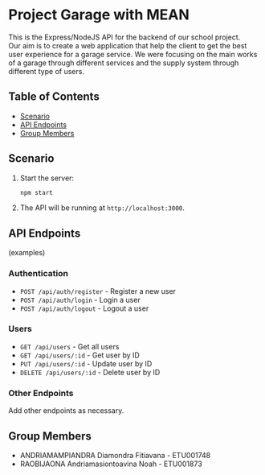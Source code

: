 # Project Garage with MEAN 

This is the Express/NodeJS API for the backend of our school project. <br>
Our aim is to create a web application that help the client to get the best user experience for a garage service. We were focusing on the main works of a garage through different services and the supply system through different type of users. 

## Table of Contents

- [Scenario](#scenario)
- [API Endpoints](#api-endpoints)
- [Group Members](#group-members)

## Scenario

1. Start the server:
    ```sh
    npm start
    ```
2. The API will be running at `http://localhost:3000`.

## API Endpoints 
(examples)

### Authentication

- `POST /api/auth/register` - Register a new user
- `POST /api/auth/login` - Login a user
- `POST /api/auth/logout` - Logout a user

### Users

- `GET /api/users` - Get all users
- `GET /api/users/:id` - Get user by ID
- `PUT /api/users/:id` - Update user by ID
- `DELETE /api/users/:id` - Delete user by ID

### Other Endpoints

Add other endpoints as necessary.

## Group Members

- ANDRIAMAMPIANDRA Diamondra Fitiavana - ETU001748
- RAOBIJAONA Andriamasiontoavina Noah - ETU001873
